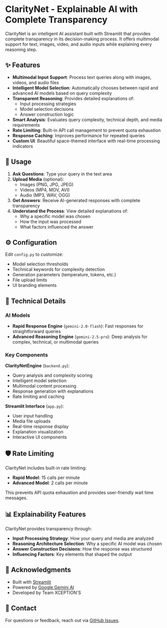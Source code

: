 # ClarityNet - Explainable AI with Complete Transparency

ClarityNet is an intelligent AI assistant built with Streamlit that provides complete transparency in its decision-making process. It offers multimodal support for text, images, video, and audio inputs while explaining every reasoning step.

## ✨ Features

- **Multimodal Input Support**: Process text queries along with images, videos, and audio files
- **Intelligent Model Selection**: Automatically chooses between rapid and advanced AI models based on query complexity
- **Transparent Reasoning**: Provides detailed explanations of:
  - Input processing strategies
  - Model selection decisions
  - Answer construction logic
- **Smart Analysis**: Evaluates query complexity, technical depth, and media requirements
- **Rate Limiting**: Built-in API call management to prevent quota exhaustion
- **Response Caching**: Improves performance for repeated queries
- **Custom UI**: Beautiful space-themed interface with real-time processing indicators


## 🎯 Usage

1. **Ask Questions**: Type your query in the text area
2. **Upload Media** (optional):
   - Images (PNG, JPG, JPEG)
   - Videos (MP4, MOV, AVI)
   - Audio (MP3, WAV, OGG)
3. **Get Answers**: Receive AI-generated responses with complete transparency
4. **Understand the Process**: View detailed explanations of:
   - Why a specific model was chosen
   - How the input was processed
   - What factors influenced the answer

## ⚙️ Configuration

Edit `config.py` to customize:
- Model selection thresholds
- Technical keywords for complexity detection
- Generation parameters (temperature, tokens, etc.)
- File upload limits
- UI branding elements

## 🔧 Technical Details

### AI Models
- **Rapid Response Engine** (`gemini-2.0-flash`): Fast responses for straightforward queries
- **Advanced Reasoning Engine** (`gemini-2.5-pro`): Deep analysis for complex, technical, or multimodal queries

### Key Components

**ClarityNetEngine** (`backend.py`):
- Query analysis and complexity scoring
- Intelligent model selection
- Multimodal content processing
- Response generation with explanations
- Rate limiting and caching

**Streamlit Interface** (`app.py`):
- User input handling
- Media file uploads
- Real-time response display
- Explanation visualization
- Interactive UI components

## 🛡️ Rate Limiting

ClarityNet includes built-in rate limiting:
- **Rapid Model**: 15 calls per minute
- **Advanced Model**: 2 calls per minute

This prevents API quota exhaustion and provides user-friendly wait time messages.

## 📊 Explainability Features

ClarityNet provides transparency through:
- **Input Processing Strategy**: How your query and media are analyzed
- **Reasoning Architecture Selection**: Why a specific AI model was chosen
- **Answer Construction Decisions**: How the response was structured
- **Influencing Factors**: Key elements that shaped the output


## 🙏 Acknowledgments

- Built with [Streamlit](https://streamlit.io/)
- Powered by [Google Gemini AI](https://deepmind.google/technologies/gemini/)
- Developed by Team XCEPTION'S

## 📧 Contact

For questions or feedback, reach out via [GitHub Issues](https://github.com/yourusername/claritynet/issues).

